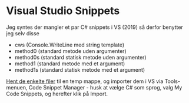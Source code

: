 # Visual Studio Snippets

Jeg syntes der mangler et par C# snippets i VS (2019) så derfor benytter jeg selv disse

- cws (Console.WriteLine med string template)
- method0 (standard metode uden argumenter)
- method0s (standard statisk metode uden argumenter)
- method1 (standard metode med et argument)
- method1s (standard statisk metode med et argument)

[Hent de enkelte filer](https://github.com/devcronberg/kursus/tree/master/vs) til en temp mappe, og importer dem i VS via Tools-menuen, Code Snippet Manager - husk at vælge C# som sprog, valg My Code Snippets, og herefter klik på Import.
